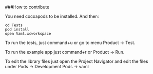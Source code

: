 ###How to contribute

You need cocoapods to be installed. And then:

```
cd Tests
pod install
open Vaml.xcworkspace
```

To run the tests, just command+u or go to menu Product -> Test.

To run the example app just command+r or Product -> Run.

To edit the library files just open the Project Navigator  and edit the files under Pods -> Development Pods -> vaml
